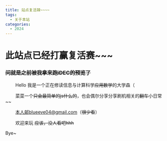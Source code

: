 ```yaml
---
title: 站点复活辣~~~~
tags:
  - 关于本站
categories:
  - 2024
---
```


# 此站点已经打赢复活赛~~~

### ~~问就是之前被我拿来跑iDEC的预览了~~

        Hello 我是一个正在修读信息与计算科学~~应用数学~~的大学森（

        菜菜一个~~只会最简单的js什么的~~，也会偶尔分享分享刷机相关的~~翻车~~小日常~~

        本人邮blueeve04@gmail.com（~~很少看~~）

        欢迎来玩  ~~应该，没人看吧hhh~~

Bye~ 
